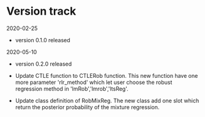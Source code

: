 # Version track
2020-02-25 

* version 0.1.0 released

2020-05-10

* version 0.2.0 released

*  Update CTLE function to CTLERob function.
This new function have one more parameter 'rlr_method' which let user choose the robust regression method in 'lmRob','lmrob','ltsReg'.

*  Update class definition of RobMixReg.
The new class add one slot which return the posterior probability of the mixture regression.

